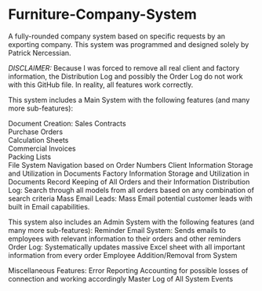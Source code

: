 # Furniture-Company-System
A fully-rounded company system based on specific requests by an exporting company.
This system was programmed and designed solely by Patrick Nercessian.

*DISCLAIMER:* Because I was forced to remove all real client and factory information, the Distribution Log and possibly the Order Log do not work with this GitHub file. In reality, all features work correctly.

This system includes a Main System with the following features (and many more sub-features):

  Document Creation:
    Sales Contracts   
    Purchase Orders   
    Calculation Sheets    
    Commercial Invoices    
    Packing Lists    
 File System Navigation based on Order Numbers
 Client Information Storage and Utilization in Documents
 Factory Information Storage and Utilization in Documents
 Record Keeping of All Orders and their Information
 Distribution Log: Search through all models from all orders based on any combination of search criteria
 Mass Email Leads: Mass Email potential customer leads with built in Email capabilities.
 
 
 This system also includes an Admin System with the following features (and many more sub-features):
  Reminder Email System: Sends emails to employees with relevant information to their orders and other reminders
  Order Log: Systematically updates massive Excel sheet with all important information from every order
  Employee Addition/Removal from System
  
  Miscellaneous Features:
    Error Reporting
    Accounting for possible losses of connection and working accordingly
    Master Log of All System Events
